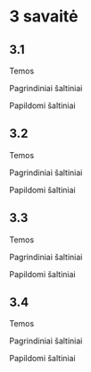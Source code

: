 # 3 savaitė

## 3.1

Temos

Pagrindiniai šaltiniai

Papildomi šaltiniai

## 3.2

Temos

Pagrindiniai šaltiniai

Papildomi šaltiniai

## 3.3

Temos

Pagrindiniai šaltiniai

Papildomi šaltiniai

## 3.4

Temos

Pagrindiniai šaltiniai

Papildomi šaltiniai
